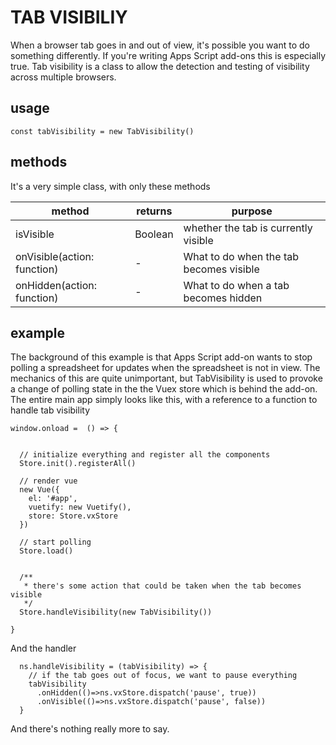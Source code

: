 # TAB VISIBILIY

When a browser tab goes in and out of view, it's possible you want to do something differently. If you're writing Apps Script add-ons this is especially true. Tab visibility is a class to allow the detection and testing of visibility across multiple browsers.

## usage

````
const tabVisibility = new TabVisibility()
````

## methods

It's a very simple class, with only these methods

| method | returns | purpose |
| --- | --- | --- |
| isVisible | Boolean | whether the tab is currently visible |
| onVisible(action: function) | - | What to do when the tab becomes visible |
| onHidden(action: function) | - | What to do when a tab becomes hidden |

## example

The background of this example is that Apps Script add-on wants to stop polling a spreadsheet for updates when the spreadsheet is not in view. The mechanics of this are quite unimportant, but TabVisibility is used to provoke a change of polling state in the the Vuex store which is behind the add-on. The entire main app simply looks like this, with a reference to a function to handle tab visibility

````
window.onload =  () => {

   
  // initialize everything and register all the components
  Store.init().registerAll()
  
  // render vue
  new Vue({
    el: '#app',
    vuetify: new Vuetify(),
    store: Store.vxStore
  })
  
  // start polling
  Store.load()
 

  /**
   * there's some action that could be taken when the tab becomes visible
   */
  Store.handleVisibility(new TabVisibility())

}
````
And the handler 
````
  ns.handleVisibility = (tabVisibility) => {
    // if the tab goes out of focus, we want to pause everything
    tabVisibility
      .onHidden(()=>ns.vxStore.dispatch('pause', true))
      .onVisible(()=>ns.vxStore.dispatch('pause', false))
  }
````

And there's nothing really more to say.

